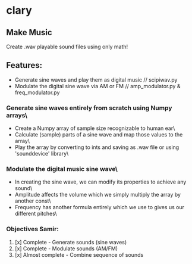 # clary
## Make Music
Create .wav playable sound files using only math!

## Features:
- Generate sine waves and play them as digital music // scipiwav.py
- Modulate the digital sine wave via AM or FM // amp_modulator.py & freq_modulator.py

### Generate sine waves entirely from scratch using Numpy arrays\
- Create a Numpy array of sample size recognizable to human ear\
- Calculate (sample) parts of a sine wave and map those values to the array\
- Play the array by converting to ints and saving as .wav file or using 'sounddevice' library\

### Modulate the digital music sine wave\
- In creating the sine wave, we can modify its properties to achieve any sound\
- Amplitude affects the volume which we simply multiply the array by another const\
- Frequency has another formula entirely which we use to gives us our different pitches\

### Objectives Samir:
1. [x] Complete - Generate sounds (sine waves)
2. [x] Complete - Modulate sounds (AM/FM)
3. [x] Almost complete - Combine sequence of sounds

